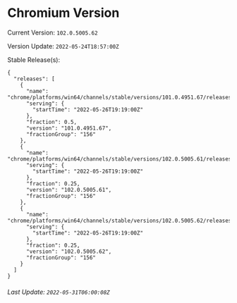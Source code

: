 # Chromium Version

Current Version: `102.0.5005.62`

Version Update: `2022-05-24T18:57:00Z`

Stable Release(s):
```
{
  "releases": [
    {
      "name": "chrome/platforms/win64/channels/stable/versions/101.0.4951.67/releases/1653592740",
      "serving": {
        "startTime": "2022-05-26T19:19:00Z"
      },
      "fraction": 0.5,
      "version": "101.0.4951.67",
      "fractionGroup": "156"
    },
    {
      "name": "chrome/platforms/win64/channels/stable/versions/102.0.5005.61/releases/1653592740",
      "serving": {
        "startTime": "2022-05-26T19:19:00Z"
      },
      "fraction": 0.25,
      "version": "102.0.5005.61",
      "fractionGroup": "156"
    },
    {
      "name": "chrome/platforms/win64/channels/stable/versions/102.0.5005.62/releases/1653592740",
      "serving": {
        "startTime": "2022-05-26T19:19:00Z"
      },
      "fraction": 0.25,
      "version": "102.0.5005.62",
      "fractionGroup": "156"
    }
  ]
}
```

###### Last Update: `2022-05-31T06:00:08Z`
